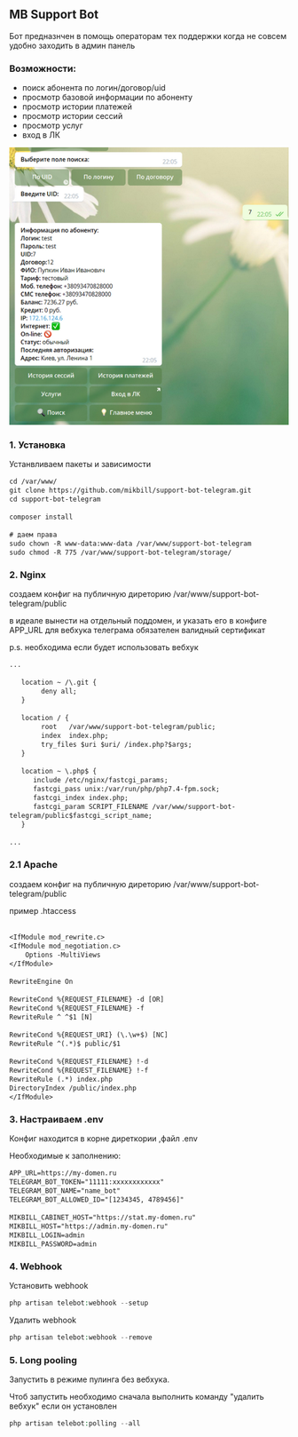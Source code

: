 

## MB Support Bot
Бот предназнчен в помощь операторам тех поддержки когда не совсем удобно заходить в админ панель


### Возможности:
 - поиск абонента по логин/договор/uid
 - просмотр базовой информации по абоненту
 - просмотр истории платежей
 - просмотр истории сессий
 - просмотр услуг
 - вход в ЛК 
 
![png image](https://github.com/kagatan/mb-support-bot/blob/master/resources/img/image.png?raw=true)

### 1. Установка

Устанвливаем пакеты и зависимости
```shell script
cd /var/www/
git clone https://github.com/mikbill/support-bot-telegram.git
cd support-bot-telegram

composer install

# даем права
sudo chown -R www-data:www-data /var/www/support-bot-telegram
sudo chmod -R 775 /var/www/support-bot-telegram/storage/

```

### 2. Nginx 

создаем конфиг на публичную диреторию
/var/www/support-bot-telegram/public

в идеале вынести на отдельный поддомен, и указать его в конфиге APP_URL
для вебхука телеграма обязателен валидный сертификат
  
p.s. необходима если будет использовать вебхук

```shell script
...

   location ~ /\.git {
  	    deny all;
   }

   location / {
        root   /var/www/support-bot-telegram/public;
        index  index.php;
        try_files $uri $uri/ /index.php?$args;
   }

   location ~ \.php$ {
      include /etc/nginx/fastcgi_params;
      fastcgi_pass unix:/var/run/php/php7.4-fpm.sock;
      fastcgi_index index.php;
      fastcgi_param SCRIPT_FILENAME /var/www/support-bot-telegram/public$fastcgi_script_name;
   }

...

```

### 2.1 Apache

создаем конфиг на публичную диреторию
/var/www/support-bot-telegram/public


пример .htaccess
```shell script

<IfModule mod_rewrite.c>
<IfModule mod_negotiation.c>
    Options -MultiViews
</IfModule>

RewriteEngine On

RewriteCond %{REQUEST_FILENAME} -d [OR]
RewriteCond %{REQUEST_FILENAME} -f
RewriteRule ^ ^$1 [N]

RewriteCond %{REQUEST_URI} (\.\w+$) [NC]
RewriteRule ^(.*)$ public/$1

RewriteCond %{REQUEST_FILENAME} !-d
RewriteCond %{REQUEST_FILENAME} !-f
RewriteRule (.*) index.php
DirectoryIndex /public/index.php
</IfModule>

```
### 3. Настраиваем .env

Конфиг находится в корне диреткории ,файл .env

Необходимые к заполнению:

```shell script
APP_URL=https://my-domen.ru
TELEGRAM_BOT_TOKEN="11111:xxxxxxxxxxxx"
TELEGRAM_BOT_NAME="name_bot"
TELEGRAM_BOT_ALLOWED_ID="[1234345, 4789456]"

MIKBILL_CABINET_HOST="https://stat.my-domen.ru"
MIKBILL_HOST="https://admin.my-domen.ru"
MIKBILL_LOGIN=admin
MIKBILL_PASSWORD=admin

```

### 4. Webhook

Установить webhook
```php
php artisan telebot:webhook --setup
```

Удалить webhook
```php
php artisan telebot:webhook --remove
```

### 5. Long pooling

Запустить в режиме пулинга без вебхука.

Чтоб запустить необходимо сначала выполнить команду 
"удалить вебхук" если он установлен
```php
php artisan telebot:polling --all
```
